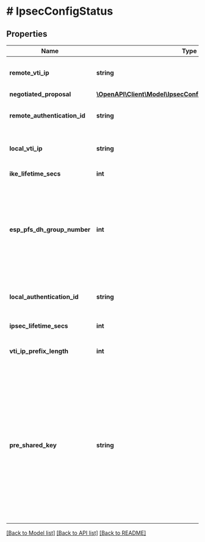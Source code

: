 # # IpsecConfigStatus

## Properties

Name | Type | Description | Notes
------------ | ------------- | ------------- | -------------
**remote_vti_ip** | **string** | Virtual tunnel interface IP of the remote VPN gateway. | [optional]
**negotiated_proposal** | [**\OpenAPI\Client\Model\IpsecConfigStatusNegotiatedProposal**](IpsecConfigStatusNegotiatedProposal.md) |  | [optional]
**remote_authentication_id** | **string** | IKE Authentication ID of the remote peer. | [optional]
**local_vti_ip** | **string** | Virtual tunnel interface IP of the local VPN gateway. | [optional]
**ike_lifetime_secs** | **int** | IKE lifetime (in seconds) | [optional]
**esp_pfs_dh_group_number** | **int** | Diffie-Hellman group configured for Perfect Forward Secrecy (PFS). Supported DH groups are 14, 19 and 20. | [optional]
**local_authentication_id** | **string** | Local IKE authentication ID used for this connection. | [optional]
**ipsec_lifetime_secs** | **int** | IPSec lifetime (in seconds) | [optional]
**vti_ip_prefix_length** | **int** | IP prefix length of the virtual tunnel interface. | [optional]
**pre_shared_key** | **string** | Shared secret for authentication between gateway peers. Note that the clear-text secret value specfied in the input spec is never revealed in the status. Use this field only as means to verify if the secret is currently set or not. | [optional]

[[Back to Model list]](../../README.md#models) [[Back to API list]](../../README.md#endpoints) [[Back to README]](../../README.md)
